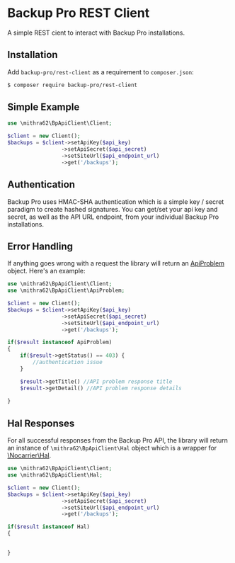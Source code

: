 # Backup Pro REST Client

A simple REST cient to interact with Backup Pro installations.

## Installation
Add `backup-pro/rest-client` as a requirement to `composer.json`:

```bash
$ composer require backup-pro/rest-client
```

## Simple Example


```php
use \mithra62\BpApiClient\Client;

$client = new Client();
$backups = $client->setApiKey($api_key)
                 ->setApiSecret($api_secret)
                 ->setSiteUrl($api_endpoint_url)
                 ->get('/backups');

```
## Authentication

Backup Pro uses HMAC-SHA authentication which is a simple key / secret paradigm to create hashed signatures. You can get/set your api key and secret, as well as the API URL endpoint, from your individual Backup Pro installations. 

## Error Handling

If anything goes wrong with a request the library will return an [ApiProblem](http://tools.ietf.org/html/draft-nottingham-http-problem-07 "ApiProblem") object. Here's an example:

```php
use \mithra62\BpApiClient\Client;
use \mithra62\BpApiClient\ApiProblem;

$client = new Client();
$backups = $client->setApiKey($api_key)
                 ->setApiSecret($api_secret)
                 ->setSiteUrl($api_endpoint_url)
                 ->get('/backups');

if($result instanceof ApiProblem) 
{
    if($result->getStatus() == 403) {
        //authentication issue
    }

	$result->getTitle() //API problem response title
	$result->getDetail() //API problem response details
	
}

```

## Hal Responses

For all successful responses from the Backup Pro API, the library will return an instance of `\mithra62\BpApiClient\Hal` object which is a wrapper for [\Nocarrier\Hal](https://github.com/blongden/hal). 

```php
use \mithra62\BpApiClient\Client;
use \mithra62\BpApiClient\Hal;

$client = new Client();
$backups = $client->setApiKey($api_key)
                 ->setApiSecret($api_secret)
                 ->setSiteUrl($api_endpoint_url)
                 ->get('/backups');

if($result instanceof Hal) 
{

	
}

```